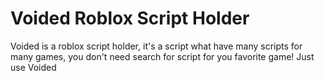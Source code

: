 # Voided Roblox Script Holder
Voided is a roblox script holder, it's a script what have many scripts for many games, you don't need search for script for you favorite game! Just use Voided

